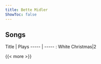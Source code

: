 ```yaml
---
title: Bette Midler
ShowToc: false
---
```


## Songs
Title | Plays 
----- | ----- : 
White Christmas|2

{{< more >}}